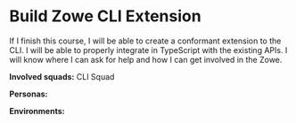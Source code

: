 # Build Zowe CLI Extension

If I finish this course, I will be able to create a conformant extension to the CLI. I will be able to properly integrate in TypeScript with the existing APIs. I will know where I can ask for help and how I can get involved in the Zowe.

**Involved squads:** CLI Squad

**Personas:**

**Environments:**